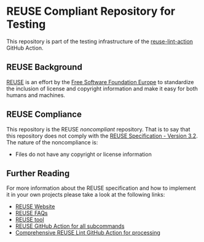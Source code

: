 # REUSE Compliant Repository for Testing

This repository is part of the testing infrastructure of the [reuse-lint-action](https://github.com/Imamiland/reuse-lint-action) GitHub Action.

## REUSE Background

[REUSE](https://reuse.software) is an effort by the [Free Software Foundation Europe](https://fsfe.org) to standardize the inclusion of license and copyright information and make it easy for both humans and machines.

## REUSE Compliance

This repository is the REUSE _noncompliant_ repository. That is to say that this repository does not comply with the [REUSE Specification - Version 3.2](https://reuse.software/spec-3.2/). The nature of the noncompliance is:

- Files do not have any copyright or license information

## Further Reading

For more information about the REUSE specification and how to implement it in your own projects please take a look at the following links:

- [REUSE Website](https://reuse.software)
- [REUSE FAQs](https://reuse.software/faq/)
- [REUSE tool](https://github.com/fsfe/reuse-tool)
- [REUSE GitHub Action for all subcommands](https://github.com/marketplace/actions/reuse-compliance-check)
- [Comprehensive REUSE Lint GitHub Action for processing](https://github.com/Imamiland/reuse-lint-action)
